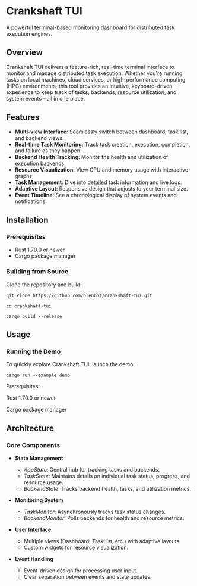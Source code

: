 # Crankshaft TUI

A powerful terminal-based monitoring dashboard for distributed task execution engines.

## Overview

Crankshaft TUI delivers a feature-rich, real-time terminal interface to monitor and manage distributed task execution. Whether you're running tasks on local machines, cloud services, or high-performance computing (HPC) environments, this tool provides an intuitive, keyboard-driven experience to keep track of tasks, backends, resource utilization, and system events—all in one place.

## Features

- **Multi-view Interface**: Seamlessly switch between dashboard, task list, and backend views.
- **Real-time Task Monitoring**: Track task creation, execution, completion, and failure as they happen.
- **Backend Health Tracking**: Monitor the health and utilization of execution backends.
- **Resource Visualization**: View CPU and memory usage with interactive graphs.
- **Task Management**: Dive into detailed task information and live logs.
- **Adaptive Layout**: Responsive design that adjusts to your terminal size.
- **Event Timeline**: See a chronological display of system events and notifications.

## Installation

### Prerequisites

- Rust 1.70.0 or newer
- Cargo package manager

### Building from Source

Clone the repository and build:

```
git clone https://github.com/blenbot/crankshaft-tui.git

cd crankshaft-tui

cargo build --release
```

## Usage

### Running the Demo

To quickly explore Crankshaft TUI, launch the demo:

```
cargo run --example demo
```

Prerequisites:

Rust 1.70.0 or newer

Cargo package manager

## Architecture

### Core Components

- **State Management**
  - *AppState*: Central hub for tracking tasks and backends.
  - *TaskState*: Maintains details on individual task status, progress, and resource usage.
  - *BackendState*: Tracks backend health, tasks, and utilization metrics.

- **Monitoring System**
  - *TaskMonitor*: Asynchronously tracks task status changes.
  - *BackendMonitor*: Polls backends for health and resource metrics.

- **User Interface**
  - Multiple views (Dashboard, TaskList, etc.) with adaptive layouts.
  - Custom widgets for resource visualization.

- **Event Handling**
  - Event-driven design for processing user input.
  - Clear separation between events and state updates.
